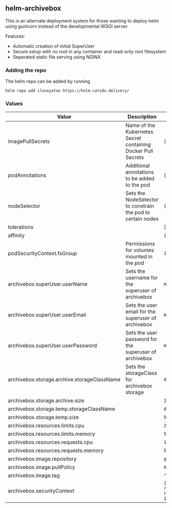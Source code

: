 ## helm-archivebox

This is an alternate deployment system for those wanting to deploy helm using gunicorn instead of the developmental WSGI server.

Features:
- Automatic creation of initial SuperUser
- Secure setup with no root in any container and read-only root filesystem
- Seperated static file serving using NGINX

### Adding the repo
The helm repo can be added by running
```
helm repo add iloveyatoo https://helm.catsdo.delivery/
```

### Values
| Value  	| Description  	| Defaults  	|
|---	    |---	|---	|
| imagePullSecrets | Name of the Kubernetes Secret containing Docker Pull Secrets | `[]` |
| podAnnotations | Additional annotations to be added to the pod | `[]` |
| nodeSelector | Sets the NodeSelector to constrain the pod to certain nodes | `{}` |
| tolerations | | `[]` |
| affinity | | `{}` |
| podSecurityContext.fsGroup | Permissions for volumes mounted in the pod | `1000` |
| archivebox.superUser.userName | Sets the username for the superuser of archivebox | `myuser` |
| archivebox.superUser.userEmail | Sets the user email for the superuser of archivebox | `myuser@test.com` |
| archivebox.superUser.userPassword | Sets the user password for the superuser of archivebox | `mypass` |
| archivebox.storage.archive.storageClassName | Sets the storageClass for archivebox storage | `default` |
| archivebox.storage.archive.size | | `20G` |
| archivebox.storage.temp.storageClassName | | `default` |
| archivebox.storage.temp.size | | `5G` |
| archivebox.resources.limits.cpu | | `200m` |
| archivebox.resources.limits.memory | | `512Mi` |
| archivebox.resources.requests.cpu | | `100m` |
| archivebox.resources.requests.memory | | `512Mi` |
| archivebox.image.repository | | `ghcr.io/iloveyatoo/archivebox` |
| archivebox.image.pullPolicy | | `Always` |
| archivebox.image.tag | | `""` |
| archivebox.securityContext | | `{capabilities: {drop: [ALL]}, readOnlyRootFilesystem: true, runAsGroup: 1000, runAsUser: 1000}` |

